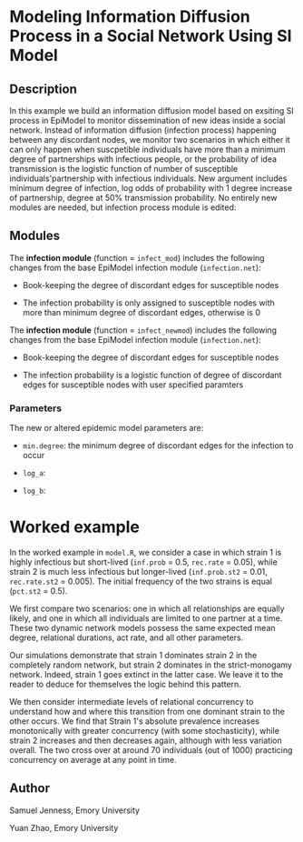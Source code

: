 # Modeling Information Diffusion Process in a Social Network Using SI Model

## Description
In this example we build an information diffusion model based on exsiting SI process in EpiModel to monitor dissemination of new ideas inside a social network. Instead of information diffusion (infection process) happening between any discordant nodes, we monitor two scenarios in which either it can only happen when suscpetible individuals have more than a minimum degree of partnerships with infectious people, or the probability of idea transmission is the logistic function of number of susceptible individuals'partnership with infectious individuals. New argument includes minimum degree of infection, log odds of probability with 1 degree increase of partnership, degree at 50% transmission probability. No entirely new modules are needed, but infection process module is edited: 

## Modules
The **infection module** (function = `infect_mod`) includes the following changes from the base EpiModel infection module (`infection.net`):

* Book-keeping the degree of discordant edges for susceptible nodes

* The infection probability is only assigned to susceptible nodes with more than minimum degree of discordant edges, otherwise is 0

The **infection module** (function = `infect_newmod`) includes the following changes from the base EpiModel infection module (`infection.net`):

* Book-keeping the degree of discordant edges for susceptible nodes

* The infection probability is a logistic function of degree of discordant edges for susceptible nodes with user specified paramters
 
### Parameters

The new or altered epidemic model parameters are:

* `min.degree`: the minimum degree of discordant edges for the infection to occur 

* `log_a`:

* `log_b`:

# Worked example

In the worked example in `model.R`, we consider a case in which strain 1 is highly infectious but short-lived (`inf.prob` = 0.5, `rec.rate` = 0.05), while strain 2 is much less infectious but longer-lived (`inf.prob.st2` = 0.01, `rec.rate.st2` = 0.005). The initial frequency of the two strains is equal (`pct.st2` = 0.5).

We first compare two scenarios: one in which all relationships are equally likely, and one in which all individuals are limited to one partner at a time. These two dynamic network models possess the same expected mean degree, relational durations, act rate, and all other parameters.

Our simulations demonstrate that strain 1 dominates strain 2 in the completely random network, but strain 2 dominates in the strict-monogamy network. Indeed, strain 1 goes extinct in the latter case. We leave it to the reader to deduce for themselves the logic behind this pattern.

We then consider intermediate levels of relational concurrency to understand how and where this transition from one dominant strain to the other occurs. We find that Strain 1's absolute prevalence increases monotonically with greater concurrency (with some stochasticity), while strain 2 increases and then decreases again, although with less variation overall. The two cross over at around 70 individuals (out of 1000) practicing concurrency on average at any point in time.

## Author

Samuel Jenness, Emory University  

Yuan Zhao, Emory University   

